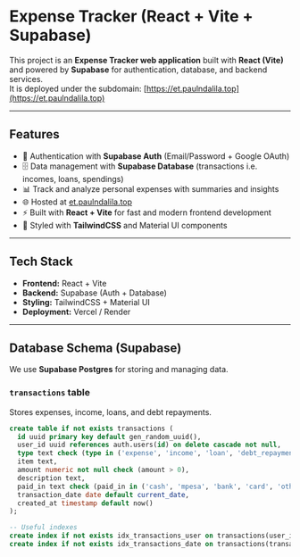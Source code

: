 # Expense Tracker (React + Vite + Supabase)

This project is an **Expense Tracker web application** built with **React (Vite)** and powered by **Supabase** for authentication, database, and backend services.  
It is deployed under the subdomain: [https://et.paulndalila.top](https://et.paulndalila.top)

---

## Features

- 🔐 Authentication with **Supabase Auth** (Email/Password + Google OAuth)
- 🗄️ Data management with **Supabase Database** (transactions i.e. incomes, loans, spendings)
- 📊 Track and analyze personal expenses with summaries and insights
- 🌐 Hosted at [et.paulndalila.top](https://et.paulndalila.top)
- ⚡ Built with **React + Vite** for fast and modern frontend development
- 🎨 Styled with **TailwindCSS** and Material UI components

---

## Tech Stack

- **Frontend:** React + Vite
- **Backend:** Supabase (Auth + Database)
- **Styling:** TailwindCSS + Material UI
- **Deployment:** Vercel / Render

---

## Database Schema (Supabase)

We use **Supabase Postgres** for storing and managing data.

### `transactions` table

Stores expenses, income, loans, and debt repayments.

```sql
create table if not exists transactions (
  id uuid primary key default gen_random_uuid(),
  user_id uuid references auth.users(id) on delete cascade not null,
  type text check (type in ('expense', 'income', 'loan', 'debt_repayment')) not null,
  item text,
  amount numeric not null check (amount > 0),
  description text,
  paid_in text check (paid_in in ('cash', 'mpesa', 'bank', 'card', 'other')),
  transaction_date date default current_date,
  created_at timestamp default now()
);

-- Useful indexes
create index if not exists idx_transactions_user on transactions(user_id);
create index if not exists idx_transactions_date on transactions(transaction_date);
```
